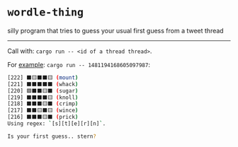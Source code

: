 # `wordle-thing`

silly program that tries to guess your usual first guess from a tweet thread

---

Call with: `cargo run -- <id of a thread thread>`.

For [example](https://twitter.com/KZXcellent/status/1481194168605097987): `cargo run -- 1481194168605097987`:
```bash
[222] ⬛🟨⬛⬛🟨 (mount)
[221] ⬛⬛⬛⬛⬛ (whack)
[220] 🟩⬛⬛🟨⬛ (sugar)
[219] ⬛⬛⬛⬛🟨 (knoll)
[218] ⬛⬛⬛🟨⬛ (crimp)
[217] ⬛⬛🟨⬛🟨 (wince)
[216] ⬛⬛⬛🟨⬛ (prick)
Using regex: `[s][t][e][r][n]`.

Is your first guess.. stern?
```
